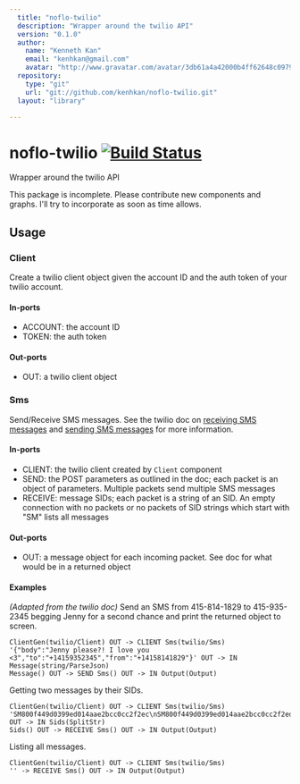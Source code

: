 ```yaml
---
  title: "noflo-twilio"
  description: "Wrapper around the twilio API"
  version: "0.1.0"
  author: 
    name: "Kenneth Kan"
    email: "kenhkan@gmail.com"
    avatar: "http://www.gravatar.com/avatar/3db61a4a42000b4ff62648c0979e8920?s=23"
  repository: 
    type: "git"
    url: "git://github.com/kenhkan/noflo-twilio.git"
  layout: "library"

---
```

# noflo-twilio [![Build Status](https://secure.travis-ci.org/kenhkan/noflo-twilio.png?branch=master)](http://travis-ci.org/kenhkan/noflo-twilio)

Wrapper around the twilio API

This package is incomplete. Please contribute new components and graphs.
I'll try to incorporate as soon as time allows.

## Usage

### Client

Create a twilio client object given the account ID and the auth token of
your twilio account.

#### In-ports

  * ACCOUNT: the account ID
  * TOKEN: the auth token

#### Out-ports

  * OUT: a twilio client object

### Sms

Send/Receive SMS messages. See the twilio doc on [receiving SMS
messages](http://www.twilio.com/docs/api/rest/sms) and [sending SMS
messages](http://www.twilio.com/docs/api/rest/sending-sms) for more
information.

#### In-ports

  * CLIENT: the twilio client created by `Client` component
  * SEND: the POST parameters as outlined in the doc; each packet is an
    object of parameters. Multiple packets send multiple SMS messages
  * RECEIVE: message SIDs; each packet is a string of an SID. An empty
    connection with no packets or no packets of SID strings which start
    with "SM" lists all messages

#### Out-ports

  * OUT: a message object for each incoming packet. See doc for what
    would be in a returned object

#### Examples

*(Adapted from the twilio doc)* Send an SMS from 415-814-1829 to
415-935-2345 begging Jenny for a second chance and print the returned
object to screen.

    ClientGen(twilio/Client) OUT -> CLIENT Sms(twilio/Sms)
    '{"body":"Jenny please?! I love you <3","to":"+14159352345","from":"+14158141829"}' OUT -> IN Message(string/ParseJson)
    Message() OUT -> SEND Sms() OUT -> IN Output(Output)

Getting two messages by their SIDs.

    ClientGen(twilio/Client) OUT -> CLIENT Sms(twilio/Sms)
    'SM800f449d0399ed014aae2bcc0cc2f2ec\nSM800f449d0399ed014aae2bcc0cc2f2ed' OUT -> IN Sids(SplitStr)
    Sids() OUT -> RECEIVE Sms() OUT -> IN Output(Output)

Listing all messages.

    ClientGen(twilio/Client) OUT -> CLIENT Sms(twilio/Sms)
    '' -> RECEIVE Sms() OUT -> IN Output(Output)
